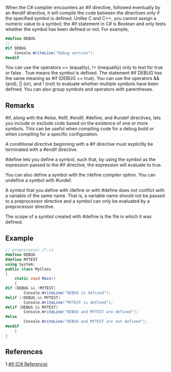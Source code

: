 When the C# compiler encounters an #if directive, followed eventually by an #endif directive, it will compile the code between the directives only if the specified symbol is defined. Unlike C and C++, you cannot assign a numeric value to a symbol; the #if statement in C# is Boolean and only tests whether the symbol has been defined or not. For example,

```C#
#define DEBUG  
// ...  
#if DEBUG  
    Console.WriteLine("Debug version");  
#endif
```

You can use the operators == (equality), != (inequality) only to test for true or false . True means the symbol is defined. The statement #if DEBUG has the same meaning as #if (DEBUG == true). You can use the operators && (and), || (or), and ! (not) to evaluate whether multiple symbols have been defined. You can also group symbols and operators with parentheses.

## Remarks

#if, along with the #else, #elif, #endif, #define, and #undef directives, lets you include or exclude code based on the existence of one or more symbols. This can be useful when compiling code for a debug build or when compiling for a specific configuration.

A conditional directive beginning with a #if directive must explicitly be terminated with a #endif directive.

#define lets you define a symbol, such that, by using the symbol as the expression passed to the #if directive, the expression will evaluate to true.

You can also define a symbol with the /define compiler option. You can undefine a symbol with #undef.

A symbol that you define with /define or with #define does not conflict with a variable of the same name. That is, a variable name should not be passed to a preprocessor directive and a symbol can only be evaluated by a preprocessor directive.

The scope of a symbol created with #define is the file in which it was defined.

## Example

```C#
// preprocessor_if.cs  
#define DEBUG
#define MYTEST  
using System;  
public class MyClass   
{  
    static void Main()   
    {  
#if (DEBUG && !MYTEST)  
        Console.WriteLine("DEBUG is defined");  
#elif (!DEBUG && MYTEST)  
        Console.WriteLine("MYTEST is defined");  
#elif (DEBUG && MYTEST)  
        Console.WriteLine("DEBUG and MYTEST are defined");  
#else  
        Console.WriteLine("DEBUG and MYTEST are not defined");  
#endif  
    }  
}
```

## References
1.[#if (C# Reference)](https://docs.microsoft.com/en-us/dotnet/csharp/language-reference/preprocessor-directives/preprocessor-if)